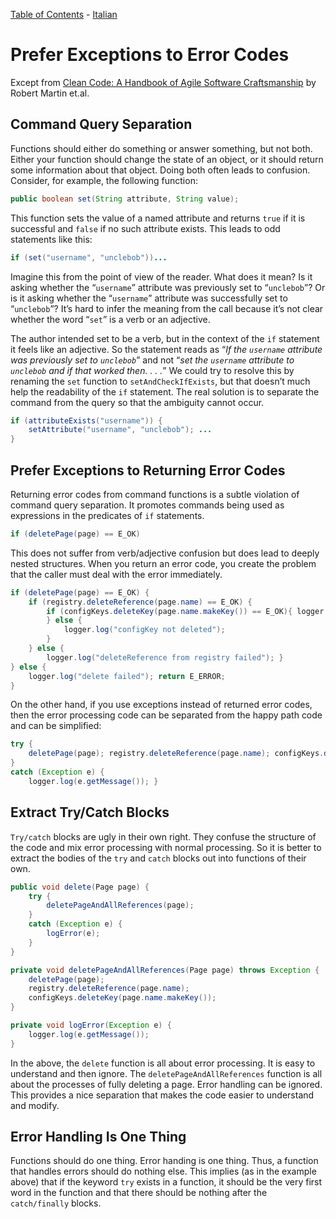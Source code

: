 [Table of Contents](../../README.md) - [Italian](README-italian.md)
# Prefer Exceptions to Error Codes

Except from [Clean Code: A Handbook of Agile Software Craftsmanship](http://www.amazon.it/Clean-Code-Handbook-Software-Craftsmanship/dp/0132350882) by Robert Martin et.al.

## Command Query Separation

Functions should either do something or answer something, but not both. Either your function should change the state of an object, or it should return some information about that object. Doing both often leads to confusion. Consider, for example, the following function:

```java
public boolean set(String attribute, String value);
```

This function sets the value of a named attribute and returns `true` if it is successful and `false` if no such attribute exists. This leads to odd statements like this:

```java
if (set("username", "unclebob"))...
```
Imagine this from the point of view of the reader. What does it mean? Is it asking whether the “`username`” attribute was previously set to “`unclebob`”? Or is it asking whether the “`username`” attribute was successfully set to “`unclebob`”? It’s hard to infer the meaning from the call because it’s not clear whether the word “`set`” is a verb or an adjective.

The author intended set to be a verb, but in the context of the `if` statement it feels like an adjective. So the statement reads as “*If the `username` attribute was previously set to `unclebob`*” and not “*set the `username` attribute to `unclebob` and if that worked then. . . .*” We could try to resolve this by renaming the `set` function to `setAndCheckIfExists`, but that doesn’t much help the readability of the `if` statement. The real solution is to separate the command from the query so that the ambiguity cannot occur.

```java
if (attributeExists("username")) {
    setAttribute("username", "unclebob"); ...
}
```

## Prefer Exceptions to Returning Error Codes
Returning error codes from command functions is a subtle violation of command query separation. It promotes commands being used as expressions in the predicates of `if` statements.

```java
if (deletePage(page) == E_OK)
```

This does not suffer from verb/adjective confusion but does lead to deeply nested structures. When you return an error code, you create the problem that the caller must deal with the error immediately.

```java
if (deletePage(page) == E_OK) {
    if (registry.deleteReference(page.name) == E_OK) {
        if (configKeys.deleteKey(page.name.makeKey()) == E_OK){ logger.log("page deleted");
        } else {
            logger.log("configKey not deleted");
        }
    } else {
        logger.log("deleteReference from registry failed"); }
} else {
    logger.log("delete failed"); return E_ERROR;
}
```

On the other hand, if you use exceptions instead of returned error codes, then the error processing code can be separated from the happy path code and can be simplified:

```java
try {
    deletePage(page); registry.deleteReference(page.name); configKeys.deleteKey(page.name.makeKey());
}
catch (Exception e) {
    logger.log(e.getMessage()); }
```

## Extract Try/Catch Blocks
`Try/catch` blocks are ugly in their own right. They confuse the structure of the code and mix error processing with normal processing. So it is better to extract the bodies of the `try` and `catch` blocks out into functions of their own.


```java
public void delete(Page page) {
    try {
        deletePageAndAllReferences(page);
    }
    catch (Exception e) {
        logError(e);
    }
}

private void deletePageAndAllReferences(Page page) throws Exception {
    deletePage(page);
    registry.deleteReference(page.name);
    configKeys.deleteKey(page.name.makeKey());
}

private void logError(Exception e) {
    logger.log(e.getMessage());
}
```

In the above, the `delete` function is all about error processing. It is easy to understand and then ignore. The `deletePageAndAllReferences` function is all about the processes of fully deleting a page. Error handling can be ignored. This provides a nice separation that makes the code easier to understand and modify.


## Error Handling Is One Thing
Functions should do one thing. Error handing is one thing. Thus, a function that handles errors should do nothing else. This implies (as in the example above) that if the keyword `try` exists in a function, it should be the very first word in the function and that there should be nothing after the `catch/finally` blocks.
